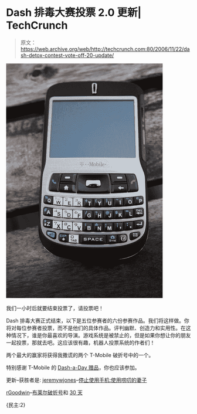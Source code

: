 # Dash 排毒大赛投票 2.0 更新| TechCrunch

> 原文：<https://web.archive.org/web/http://techcrunch.com:80/2006/11/22/dash-detox-contest-vote-off-20-update/>

![](img/6e2e4a28ccdd97bb50431827af34bb5f.png)

我们一小时后就要结束投票了，请投票吧！

Dash 排毒大赛正式结束，以下是五位参赛者的六份参赛作品。我们将这样做。你将对每位参赛者投票，而不是他们的具体作品。评判幽默、创造力和实用性。在这种情况下，谁是你最喜欢的导演。游戏系统是被禁止的，但是如果你想让你的朋友一起投票，那就去吧。这应该很有趣，机器人投票系统的作者们！

两个最大的赢家将获得我撒谎的两个 T-Mobile 破折号中的一个。

特别感谢 T-Mobile 的 [Dash-a-Day 赠品](https://web.archive.org/web/20160510201424/http://www.t-mobiledashaday.com/)，你也应该参加。

更新–获胜者是:
[jeremywjones](https://web.archive.org/web/20160510201424/http://www.youtube.com/user/jeremywjones)–[停止使用手机:使用唠叨的妻子](https://web.archive.org/web/20160510201424/http://www.youtube.com/watch?v=NnWGNb2kzZQ)

[rGoodwin](https://web.archive.org/web/20160510201424/http://www.youtube.com/user/rgoodwin)–[布莱尔破折号](https://web.archive.org/web/20160510201424/http://www.youtube.com/watch?v=XW5mr_jpCh4)和 [30 天](https://web.archive.org/web/20160510201424/http://www.youtube.com/watch?v=eKzUPV7iYAI)

{民主:2}